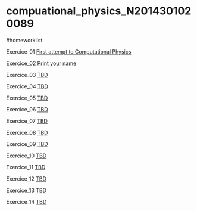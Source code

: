 # compuational_physics_N2014301020089

#homeworklist

Exercice_01   [First attempt to Computational Physics](https://www.zybuluo.com/mdeditor#498633)

Exercice_02   [Print your name ](https://github.com/vakie/homework1/blob/master/README.md)

Exercice_03   [TBD](https://www.zybuluo.com/mdeditor#498633)

Exercice_04   [TBD](https://www.zybuluo.com/mdeditor#498633)

Exercice_05   [TBD](https://www.zybuluo.com/mdeditor#498633)

Exercice_06   [TBD](https://www.zybuluo.com/mdeditor#498633)

Exercice_07   [TBD](https://www.zybuluo.com/mdeditor#498633)

Exercice_08   [TBD](https://www.zybuluo.com/mdeditor#498633)

Exercice_09   [TBD](https://www.zybuluo.com/mdeditor#498633)

Exercice_10   [TBD](https://www.zybuluo.com/mdeditor#498633)

Exercice_11   [TBD](https://www.zybuluo.com/mdeditor#498633)

Exercice_12   [TBD](https://www.zybuluo.com/mdeditor#498633)

Exercice_13   [TBD](https://www.zybuluo.com/mdeditor#498633)

Exercice_14   [TBD](https://www.zybuluo.com/mdeditor#498633)
